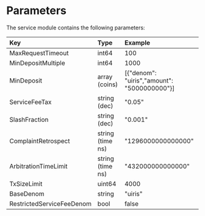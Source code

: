 <!--
order: 4
-->

# Parameters

The service module contains the following parameters:

| Key                       | Type             | Example                                       |
| :------------------------ | :--------------- | :-------------------------------------------- |
| MaxRequestTimeout         | int64            | 100                                           |
| MinDepositMultiple        | int64            | 1000                                          |
| MinDeposit                | array (coins)    | \[{"denom": "uiris","amount": "5000000000"}\] |
| ServiceFeeTax             | string (dec)     | "0.05"                                        |
| SlashFraction             | string (dec)     | "0.001"                                       |
| ComplaintRetrospect       | string (time ns) | "1296000000000000"                            |
| ArbitrationTimeLimit      | string (time ns) | "432000000000000"                             |
| TxSizeLimit               | uint64           | 4000                                          |
| BaseDenom                 | string           | "uiris"                                       |
| RestrictedServiceFeeDenom | bool             | false                                         |
